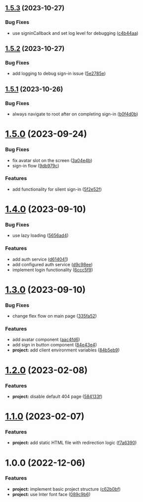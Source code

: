 ## [1.5.3](https://github.com/aldra-consulting/landing-page-web/compare/1.5.2...1.5.3) (2023-10-27)


### Bug Fixes

* use signinCallback and set log level for debugging ([c4b44aa](https://github.com/aldra-consulting/landing-page-web/commit/c4b44aaa48da4153f30cce0524983e1498bcc7ae))

## [1.5.2](https://github.com/aldra-consulting/landing-page-web/compare/1.5.1...1.5.2) (2023-10-27)


### Bug Fixes

* add logging to debug sign-in issue ([5e2785e](https://github.com/aldra-consulting/landing-page-web/commit/5e2785e8e4e37e5e853e4ab9c6cd7a5299219e0e))

## [1.5.1](https://github.com/aldra-consulting/landing-page-web/compare/1.5.0...1.5.1) (2023-10-26)


### Bug Fixes

* always navigate to root after on completing sign-in ([b0f4d0b](https://github.com/aldra-consulting/landing-page-web/commit/b0f4d0b5f7667103088f0e7d700067ba9c06e545))

# [1.5.0](https://github.com/aldra-consulting/landing-page-web/compare/1.4.0...1.5.0) (2023-09-24)


### Bug Fixes

* fix avatar slot on the screen ([3a04e4b](https://github.com/aldra-consulting/landing-page-web/commit/3a04e4b506cffc07b1c828a5340c7f1c2010a12d))
* sign-in flow ([9db979c](https://github.com/aldra-consulting/landing-page-web/commit/9db979cd4ff70d2ea2dd1c4b981868b7d6e5da93))


### Features

* add functionality for silent sign-in ([5f2e52f](https://github.com/aldra-consulting/landing-page-web/commit/5f2e52f470a583548d5c1d91d70d712a5b929897))

# [1.4.0](https://github.com/aldra-consulting/landing-page-web/compare/1.3.0...1.4.0) (2023-09-10)


### Bug Fixes

* use lazy loading ([5656ad4](https://github.com/aldra-consulting/landing-page-web/commit/5656ad408a39abaacff2ae9de463df7928ffef81))


### Features

* add auth service ([d614041](https://github.com/aldra-consulting/landing-page-web/commit/d614041eedcc2d2731c61683a5716069876eccc3))
* add configured auth service ([d9c98ee](https://github.com/aldra-consulting/landing-page-web/commit/d9c98ee52f4954e1d3a4bf0e49fb60536de11171))
* implement login functionality ([6ccc5f9](https://github.com/aldra-consulting/landing-page-web/commit/6ccc5f9496a6dd39dbd1ebed98d1012105482bde))

# [1.3.0](https://github.com/aldra-consulting/landing-page-web/compare/1.2.0...1.3.0) (2023-09-10)


### Bug Fixes

* change flex flow on main page ([335fa52](https://github.com/aldra-consulting/landing-page-web/commit/335fa5207fcf9a8cbd72d106f23e03c1708a93a6))


### Features

* add avatar component ([aac4fd6](https://github.com/aldra-consulting/landing-page-web/commit/aac4fd6f696e0307ded3964f9001d2110c1e6030))
* add sign in button component ([84e43e4](https://github.com/aldra-consulting/landing-page-web/commit/84e43e4c03302a6700141b222bfbdcf0c62492b6))
* **project:** add client environment variables ([84b5eb9](https://github.com/aldra-consulting/landing-page-web/commit/84b5eb997eef3f2d22395bc2f1efee40fe65b44b))

# [1.2.0](https://github.com/aldra-consulting/landing-page-web/compare/1.1.0...1.2.0) (2023-02-08)


### Features

* **project:** disable default 404 page ([584133f](https://github.com/aldra-consulting/landing-page-web/commit/584133f24268b91fa56c650d694d1c86fedb9f63))

# [1.1.0](https://github.com/aldra-consulting/landing-page-web/compare/1.0.0...1.1.0) (2023-02-07)


### Features

* **project:** add static HTML file with redirection logic ([f7a6390](https://github.com/aldra-consulting/landing-page-web/commit/f7a63907ebbfb19c92109a90ee3b03629818e771))

# 1.0.0 (2022-12-06)


### Features

* **project:** implement basic project structure ([c62b0bf](https://github.com/aldra-consulting/landing-page-web/commit/c62b0bf9d8165c6c6eb863938caac160086ed397))
* **project:** use Inter font face ([089c9b6](https://github.com/aldra-consulting/landing-page-web/commit/089c9b6f95fe31f00bda4693e2c34f587cc747e1))
